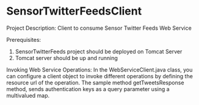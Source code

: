 # SensorTwitterFeedsClient

Project Description: 
Client to consume Sensor Twitter Feeds Web Service

Prerequisites:
1. SensorTwitterFeeds project should be deployed on Tomcat Server
2. Tomcat server should be up and running

Invoking Web Service Operations:
In the WebServiceClient.java class, you can configure a client object 
to invoke different operations by defining the resource url of the operation.
The sample method getTweetsResponse method, sends authentication keys as a query parameter 
using a  multivalued map.